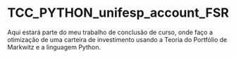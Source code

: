 # TCC_PYTHON_unifesp_account_FSR
Aqui estará parte do meu trabalho de conclusão de curso, onde faço a otimização de uma carteira de investimento usando a Teoria do Portfólio de Markwitz e a linguagem Python.
